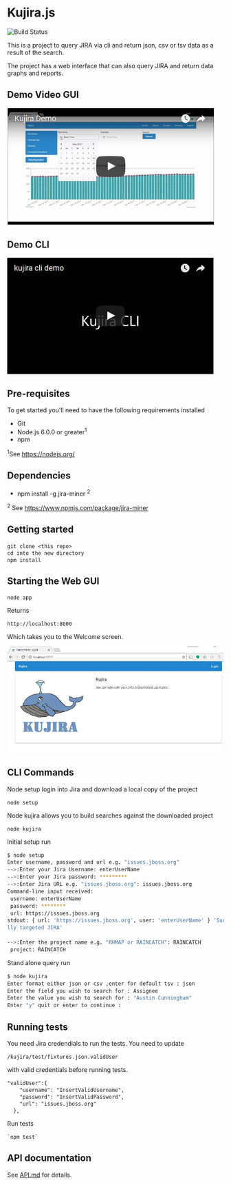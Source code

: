 ---
---

# Kujira.js 
![Build Status](https://api.travis-ci.org/austincunningham/kujira.svg?branch=dev)

This is a project to query JIRA via cli and return json, csv or tsv data as a result of the search. 

The project has a web interface that can also query JIRA and return data graphs and reports.

## Demo Video GUI

[![ScreenShot](./images/kujira_demo.JPG)](https://youtu.be/oGjQbwPOAoo)

## Demo CLI

[![ScreenShot](./images/kujira_cli_demo.JPG)](https://youtu.be/JcZo6eYeboQ)

## Pre-requisites 

To get started you'll need to have the following requirements installed

- Git
- Node.js 6.0.0 or greater<sup>1</sup>
- npm

<sup>1</sup>See https://nodejs.org/

## Dependencies 

- npm install -g jira-miner <sup>2</sup>

    
<sup>2</sup> See https://www.npmjs.com/package/jira-miner


## Getting started
    
    git clone <this repo>
    cd into the new directory
	npm install

## Starting the Web GUI

    node app
    
Returns    
    
    http://localhost:8000   
     
Which takes you to the Welcome screen.

[![kujira-welcome-gui.jpg](./images/kujira-welcome-gui.JPG)](https://postimg.org/image/buywusppv/)

## CLI Commands
     
Node setup login into Jira and download a local copy of the project

    node setup
    
Node kujira allows you to build searches against the downloaded project
    
    node kujira
   
Initial setup run 
```bash
$ node setup
Enter username, password and url e.g. "issues.jboss.org"
-->:Enter your Jira Username: enterUserName
-->:Enter your Jira password: *********    
-->:Enter Jira URL e.g. "issues.jboss.org": issues.jboss.org
Command-line input received:
 username: enterUserName
 password: ********
 url: https://issues.jboss.org
stdout: { url: 'https://issues.jboss.org', user: 'enterUserName' } 'Successfu
lly targeted JIRA'
   
-->:Enter the project name e.g. "RHMAP or RAINCATCH": RAINCATCH
 project: RAINCATCH
````

Stand alone query run 
```bash
$ node kujira
Enter format either json or csv ,enter for default tsv : json
Enter the field you wish to search for : Assignee
Enter the value you wish to search for : "Austin Cunningham"
Enter "y" quit or enter to continue :

```

## Running tests
You need Jira credendials to run the tests. You need to update

    /kujira/test/fixtures.json.validUser 
 
with valid credentials before running tests.

````$xslt
"validUser":{
    "username": "InsertValidUsername",
    "password": "InsertValidPassword",
    "url": "issues.jboss.org"
  },
````

Run tests

    `npm test`

## API documentation

See [API.md](API.md) for details.
